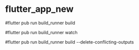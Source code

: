 # flutter_app_new

#flutter pub run build_runner build

#flutter pub run build_runner watch

#flutter pub run build_runner build --delete-conflicting-outputs

